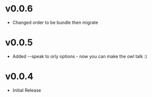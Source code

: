 # v0.0.6
 * Changed order to be bundle then migrate

# v0.0.5
 * Added --speak to orly options - now you can make the owl talk :)

# v0.0.4
 * Initial Release